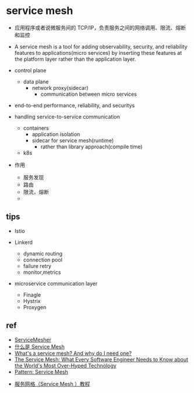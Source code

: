 # service mesh

+ 应用程序或者说微服务间的 TCP/IP，负责服务之间的网络调用、限流、熔断和监控

+ A service mesh is a tool for adding observability, security, and reliability features to applications(micro services) by inserting these features at the platform layer rather than the application layer.

+ control plane
    + data plane
        +  network proxy(sidecar)
            + communication between micro services

+ end-to-end performance, reliability, and securitys

+ handling service-to-service communication
    + containers
        + application isolation
        + sidecar for service mesh(runtime)
            + rather than  library approach(compile time)
    + k8s

+ 作用
    + 服务发现
    + 路由
    + 限流，熔断
    + 

## tips
+ Istio

+ Linkerd
    + dynamic routing
    + connection pool
    + failure retry
    + monitor,metrics

+ microservice communication layer
    + Finagle
    + Hystrix
    + Proxygen

## ref
+ [ServiceMesher](https://www.servicemesher.com/)
+ [什么是 Service Mesh](https://zhuanlan.zhihu.com/p/61901608)
+ [What's a service mesh? And why do I need one?](https://buoyant.io/what-is-a-service-mesh)
+ [The Service Mesh: What Every Software Engineer Needs to Know about the World's Most Over-Hyped Technology](https://buoyant.io/service-mesh-manifesto/)
+ [Pattern: Service Mesh](https://philcalcado.com/2017/08/03/pattern_service_mesh.html)


<!-- details -->
+ [服务网格（Service Mesh ）教程](https://jimmysong.io/kubernetes-handbook/usecases/service-mesh.html)